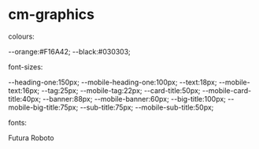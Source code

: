 # cm-graphics

colours:

--orange:#F16A42;
--black:#030303;


font-sizes:

--heading-one:150px;
--mobile-heading-one:100px;
--text:18px;
--mobile-text:16px;
--tag:25px;
--mobile-tag:22px;
--card-title:50px;
--mobile-card-title:40px;
--banner:88px;
--mobile-banner:60px;
--big-title:100px;
--mobile-big-title:75px;
--sub-title:75px;
--mobile-sub-title:50px;

fonts:

Futura
Roboto